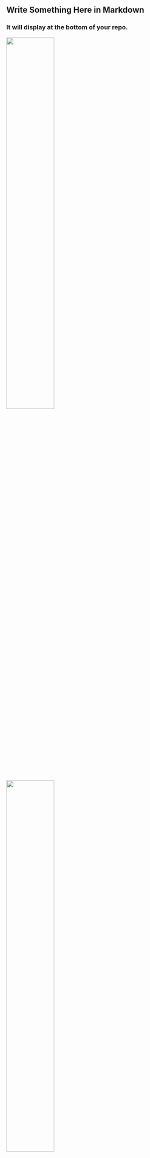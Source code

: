 ## Write Something Here in Markdown
### It will display at the bottom of your repo.

<img src="ACSWebsite.jfif" width=50% height=50%>

<img src="Website Pride" width=50% height=50%>
